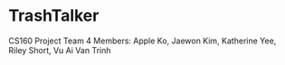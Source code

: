 # TrashTalker
CS160 Project Team 4
Members: Apple Ko, Jaewon Kim, Katherine Yee, Riley Short, Vu Ai Van Trinh
